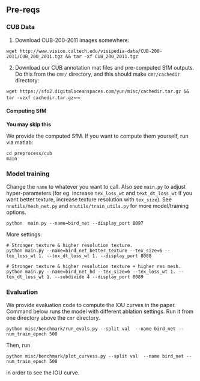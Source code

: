 
## Pre-reqs

### CUB Data
1. Download CUB-200-2011 images somewhere:
```
wget http://www.vision.caltech.edu/visipedia-data/CUB-200-2011/CUB_200_2011.tgz && tar -xf CUB_200_2011.tgz
```

2. Download our CUB annotation mat files and pre-computed SfM outputs.
Do this from the `cmr/` directory, and this should make `cmr/cachedir` directory:

`wget https://sfo2.digitaloceanspaces.com/yun/misc/cachedir.tar.gz && tar -vzxf cachedir.tar.gz`~~

#### Computing SfM
**You may skip this**

We provide the computed SfM. If you want to compute them yourself, run via matlab:
```
cd preprocess/cub
main
```


### Model training
Change the `name` to whatever you want to call. Also see `main.py` to adjust
hyper-parameters (for eg. increase `tex_loss_wt` and `text_dt_loss_wt` if you
want better texture, increase texture resolution with `tex_size`).
See `nnutils/mesh_net.py` and `nnutils/train_utils.py` for more model/training options.

```
python  main.py --name=bird_net --display_port 8097
```


More settings:
```
# Stronger texture & higher resolution texture.
python main.py --name=bird_net_better_texture --tex_size=6 --tex_loss_wt 1. --tex_dt_loss_wt 1. --display_port 8088

# Stronger texture & higher resolution texture + higher res mesh. 
python main.py --name=bird_net_hd --tex_size=6 --tex_loss_wt 1. --tex_dt_loss_wt 1. --subdivide 4 --display_port 8089
```


### Evaluation
We provide evaluation code to compute the IOU curves in the paper.
Command below runs the model with different ablation settings.
Run it from one directory above the `cmr` directory.
```
python misc/benchmark/run_evals.py --split val  --name bird_net --num_train_epoch 500
```

Then, run 
```
python misc/benchmark/plot_curvess.py --split val  --name bird_net --num_train_epoch 500
```
in order to see the IOU curve.
